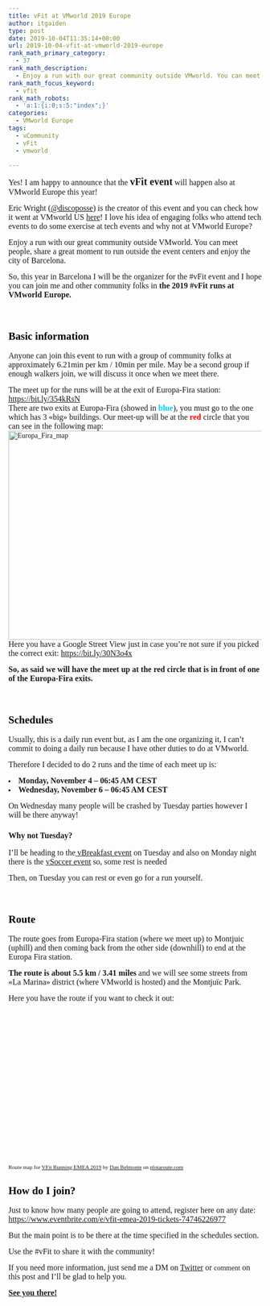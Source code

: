 ```yaml
---
title: vFit at VMworld 2019 Europe
author: itgaiden
type: post
date: 2019-10-04T11:35:14+00:00
url: 2019-10-04-vfit-at-vmworld-2019-europe
rank_math_primary_category:
  - 37
rank_math_description:
  - Enjoy a run with our great community outside VMworld. You can meet people, share a great moment to run outside the event centers and enjoy the city of Barcelona.
rank_math_focus_keyword:
  - vfit
rank_math_robots:
  - 'a:1:{i:0;s:5:"index";}'
categories:
  - VMworld Europe
tags:
  - vCommunity
  - vFit
  - vmworld

---
```

<span style="font-size: 16px; font-family: Nunito;">Yes! I am happy to announce that the <span style="font-size: 20px;"><strong>vFit event</strong></span> will happen also at VMworld Europe this year!</span>

<span style="font-size: 16px; font-family: Nunito;">Eric Wright (<a href="https://twitter.com/discoposse">@discoposse</a>) is the creator of this event and you can check how it went at VMworld US <a href="https://discoposse.com/vfit/">here</a>! I love his idea of engaging folks who attend tech events to do some exercise at tech events and why not at VMworld Europe? </span>

<span style="font-family: Nunito;"><span style="font-size: 16px;">Enjoy a run with our great community outside VMworld. You can meet people, share a great moment to run outside the event </span><span style="font-size: 16px;">centers</span><span style="font-size: 16px;"> and enjoy the city of Barcelona.</span></span>

<span style="font-family: Nunito;"><span style="font-size: 16px;">So, this year in Barcelona I will be the organizer for the #vFit event and I hope you can join me and other community folks in </span><span style="font-size: 16px;"><strong>the 2019 #vFit runs at VMworld Europe. </strong></span></span>

&nbsp;

## <span style="color: #000000; font-family: Nunito;"><strong>Basic information</strong></span>

<span style="font-family: Nunito;"><span style="font-size: 16px;">Anyone can join </span><span style="font-size: 16px;">this event to run with a group of community folks at approximately 6.21min per km / 10min per mile. M</span><span style="font-size: 16px;">ay be a second group if enough walkers join, we will discuss it once when we meet there.</span></span>

<span style="font-size: 16px; font-family: Nunito;">The meet up for the runs will be at the exit of Europa-Fira station: <a href="https://www.google.com/maps/dir/41.3566792,2.1259522//@41.3566807,2.1259254,113m/data=!3m1!1e3!4m2!4m1!3e2">https://bit.ly/354kRsN</a></span>  
<span style="font-size: 16px;"><span style="font-family: Nunito;">There are two exits at Europa-Fira (showed in <span style="color: #00ccff;"><strong>blue</strong></span>), you must go to the one which has 3 «big» buildings. Our meet-up will be at the <span style="color: #ff0000;"><strong>red</strong></span> circle that you can see in the following map:</span> </span>  
<span style="font-family: DidactGothic;"><img loading="lazy" class="alignnone wp-image-1084 size-medium_large" src="/wp-content/uploads/2019/10/Europa_Fira_vFit-768x486.png" alt="Europa_Fira_map" width="656" height="415" srcset="/wp-content/uploads/2019/10/Europa_Fira_vFit-768x486.png 768w, /wp-content/uploads/2019/10/Europa_Fira_vFit-300x190.png 300w, /wp-content/uploads/2019/10/Europa_Fira_vFit-1024x648.png 1024w, /wp-content/uploads/2019/10/Europa_Fira_vFit-1536x972.png 1536w, /wp-content/uploads/2019/10/Europa_Fira_vFit-1568x992.png 1568w, /wp-content/uploads/2019/10/Europa_Fira_vFit.png 1907w" sizes="(max-width: 656px) 100vw, 656px" /></span>  
<span style="font-size: 16px; font-family: Nunito;">Here you have a Google Street View just in case you&#8217;re not sure if you picked the correct exit: <a href="https://bit.ly/30N3o4x">https://bit.ly/30N3o4x</a></span>

<span style="font-size: 16px; font-family: Nunito;"><strong>So, as said we will have the meet up at the red circle that is in front of one of the Europa-Fira exits.</strong></span>

&nbsp;

## <span style="color: #000000; font-family: Nunito;"><strong>Schedules</strong></span>

<span style="font-family: Nunito;"><span style="font-size: 16px;">Usually, this is a daily run event but, as I am the one organizing it, I can&#8217;t commit to doing a daily run because I have other duties to do at VMworld.</span></span>

<span style="font-size: 16px; font-family: Nunito;">Therefore I decided to do 2 runs and the time of each meet up is:</span>

<li style="font-family: Calibri; font-size: 11pt;">
  <span style="font-size: 16px; font-family: Nunito;"><strong>Monday, November 4 &#8211; 06:45 AM CEST</strong></span>
</li>
<li style="font-family: Calibri; font-size: 11pt;">
  <span style="font-size: 16px; font-family: Nunito;"><strong>Wednesday, November 6 &#8211; 06:45 AM CEST</strong></span>
</li>

<span style="font-size: 16px; font-family: Nunito;">On Wednesday many people will be crashed by Tuesday parties however I will be there anyway!</span>

### <span style="font-size: 16px; font-family: Nunito;"><strong>Why not Tuesday?</strong></span>

<span style="font-size: 16px; font-family: Nunito;">I&#8217;ll be heading to the<a href="http://www.vbrain.info/2019/09/16/vmworld-emea-2019-vbreakfast-2019-edition/"> vBreakfast event</a> on Tuesday and also on Monday night there is the <a href="https://twitter.com/J_Kolkes/status/1178382902909964288">vSoccer event</a> so, some rest is needed 🙂</span>

<span style="font-family: Nunito; font-size: 16px;">Then, on Tuesday you can rest or even go for a run yourself.</span>

&nbsp;

## <span style="font-family: Nunito; color: #000000;"><strong>Route</strong></span>

<span style="font-family: Nunito; font-size: 16px;">The route goes from Europa-Fira station (where we meet up) to Montjuic (uphill) and then coming back from the other side (downhill) to end at the Europa Fira station.</span>

<span style="font-size: 16px; font-family: Nunito;"><strong>The route is about 5.5 km / 3.41 miles</strong> and we will see some streets from «La Marina» district (where VMworld is hosted) and the Montjuïc Park.</span>

<span style="font-size: 16px; font-family: Nunito;">Here you have the route if you want to check it out:</span>

<div style="overflow: hidden; position: relative;">
  <div style="position: relative; width: 100%; padding-top: 56.25%; overflow: visible;">
  </div>
  
  <p>
  </p>
</div>

<p style="margin-top: 8px; font-family: HelveticaNeue,Helvetica,arial; font-size: 11px;">
  <span style="font-family: Nunito;">Route map for <a title="View this route map on plotaroute.com" href="https://www.plotaroute.com/route/941196?units=km" target="_blank" rel="noopener noreferrer">VFit Running EMEA 2019</a> by <a title="View this person's profile on plotaroute.com" href="https://www.plotaroute.com/userprofile/262868" target="_blank" rel="noopener noreferrer">Dan Belmonte</a> on <a title="plotaroute.com - free route planner for walking, running, cycling and more" href="https://www.plotaroute.com" target="_blank" rel="noopener noreferrer">plotaroute.com</a></span>
</p>

## <span style="font-family: Nunito; color: #000000;"><strong>How do I join?</strong></span>

<p class="e5881-10 x-text">
  <span style="font-size: 16px; font-family: Nunito;">Just to know how many people are going to attend, register here on any date: <a href="https://www.eventbrite.com/e/vfit-emea-2019-tickets-74746226977">https://www.eventbrite.com/e/vfit-emea-2019-tickets-74746226977</a></span>
</p>

<span style="font-family: Nunito; font-size: 16px;">But the main point is to be there at the time specified in the schedules section.</span>

<span style="font-size: 16px; font-family: Nunito;">Use the #vFit to share it with the community!<br /> </span>

<span style="font-family: Nunito;"><span style="font-size: 16px;">If you need more information, just send me a DM on <a href="https://twitter.com/DanGaiden">Twitter</a> or </span>comment<span style="font-size: 16px;"> on this post and I&#8217;ll be glad to help you.</span></span>

<span style="text-decoration: underline; font-size: 16px; font-family: Nunito;"><strong>See you there!</strong></span>
